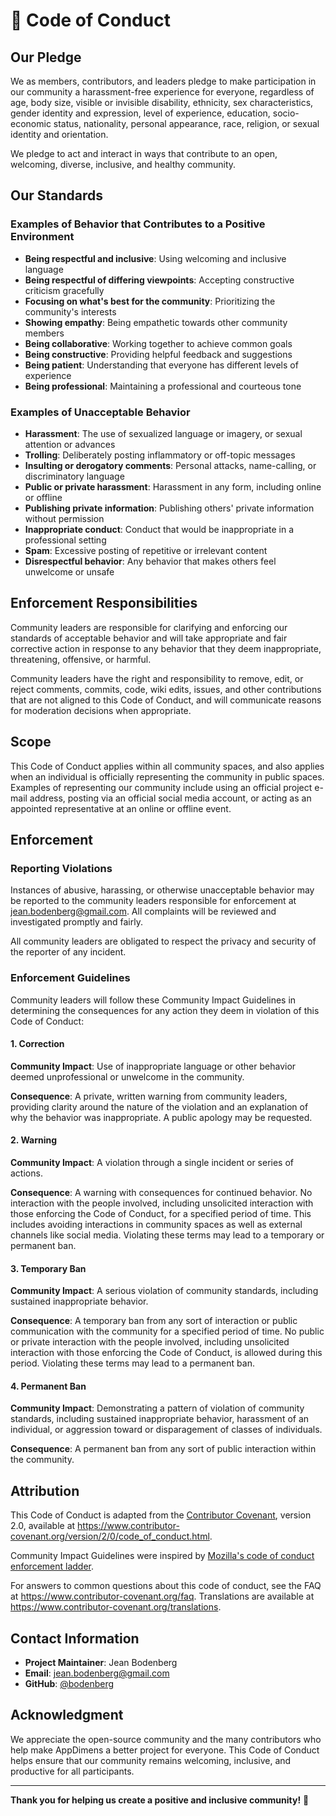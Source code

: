 # 📜 Code of Conduct

## Our Pledge

We as members, contributors, and leaders pledge to make participation in our community a harassment-free experience for everyone, regardless of age, body size, visible or invisible disability, ethnicity, sex characteristics, gender identity and expression, level of experience, education, socio-economic status, nationality, personal appearance, race, religion, or sexual identity and orientation.

We pledge to act and interact in ways that contribute to an open, welcoming, diverse, inclusive, and healthy community.

## Our Standards

### Examples of Behavior that Contributes to a Positive Environment

- **Being respectful and inclusive**: Using welcoming and inclusive language
- **Being respectful of differing viewpoints**: Accepting constructive criticism gracefully
- **Focusing on what's best for the community**: Prioritizing the community's interests
- **Showing empathy**: Being empathetic towards other community members
- **Being collaborative**: Working together to achieve common goals
- **Being constructive**: Providing helpful feedback and suggestions
- **Being patient**: Understanding that everyone has different levels of experience
- **Being professional**: Maintaining a professional and courteous tone

### Examples of Unacceptable Behavior

- **Harassment**: The use of sexualized language or imagery, or sexual attention or advances
- **Trolling**: Deliberately posting inflammatory or off-topic messages
- **Insulting or derogatory comments**: Personal attacks, name-calling, or discriminatory language
- **Public or private harassment**: Harassment in any form, including online or offline
- **Publishing private information**: Publishing others' private information without permission
- **Inappropriate conduct**: Conduct that would be inappropriate in a professional setting
- **Spam**: Excessive posting of repetitive or irrelevant content
- **Disrespectful behavior**: Any behavior that makes others feel unwelcome or unsafe

## Enforcement Responsibilities

Community leaders are responsible for clarifying and enforcing our standards of acceptable behavior and will take appropriate and fair corrective action in response to any behavior that they deem inappropriate, threatening, offensive, or harmful.

Community leaders have the right and responsibility to remove, edit, or reject comments, commits, code, wiki edits, issues, and other contributions that are not aligned to this Code of Conduct, and will communicate reasons for moderation decisions when appropriate.

## Scope

This Code of Conduct applies within all community spaces, and also applies when an individual is officially representing the community in public spaces. Examples of representing our community include using an official project e-mail address, posting via an official social media account, or acting as an appointed representative at an online or offline event.

## Enforcement

### Reporting Violations

Instances of abusive, harassing, or otherwise unacceptable behavior may be reported to the community leaders responsible for enforcement at jean.bodenberg@gmail.com. All complaints will be reviewed and investigated promptly and fairly.

All community leaders are obligated to respect the privacy and security of the reporter of any incident.

### Enforcement Guidelines

Community leaders will follow these Community Impact Guidelines in determining the consequences for any action they deem in violation of this Code of Conduct:

#### 1. Correction
**Community Impact**: Use of inappropriate language or other behavior deemed unprofessional or unwelcome in the community.

**Consequence**: A private, written warning from community leaders, providing clarity around the nature of the violation and an explanation of why the behavior was inappropriate. A public apology may be requested.

#### 2. Warning
**Community Impact**: A violation through a single incident or series of actions.

**Consequence**: A warning with consequences for continued behavior. No interaction with the people involved, including unsolicited interaction with those enforcing the Code of Conduct, for a specified period of time. This includes avoiding interactions in community spaces as well as external channels like social media. Violating these terms may lead to a temporary or permanent ban.

#### 3. Temporary Ban
**Community Impact**: A serious violation of community standards, including sustained inappropriate behavior.

**Consequence**: A temporary ban from any sort of interaction or public communication with the community for a specified period of time. No public or private interaction with the people involved, including unsolicited interaction with those enforcing the Code of Conduct, is allowed during this period. Violating these terms may lead to a permanent ban.

#### 4. Permanent Ban
**Community Impact**: Demonstrating a pattern of violation of community standards, including sustained inappropriate behavior, harassment of an individual, or aggression toward or disparagement of classes of individuals.

**Consequence**: A permanent ban from any sort of public interaction within the community.

## Attribution

This Code of Conduct is adapted from the [Contributor Covenant][homepage], version 2.0, available at https://www.contributor-covenant.org/version/2/0/code_of_conduct.html.

Community Impact Guidelines were inspired by [Mozilla's code of conduct enforcement ladder](https://github.com/mozilla/diversity).

[homepage]: https://www.contributor-covenant.org

For answers to common questions about this code of conduct, see the FAQ at https://www.contributor-covenant.org/faq. Translations are available at https://www.contributor-covenant.org/translations.

## Contact Information

- **Project Maintainer**: Jean Bodenberg
- **Email**: jean.bodenberg@gmail.com
- **GitHub**: [@bodenberg](https://github.com/bodenberg)

## Acknowledgment

We appreciate the open-source community and the many contributors who help make AppDimens a better project for everyone. This Code of Conduct helps ensure that our community remains welcoming, inclusive, and productive for all participants.

---

**Thank you for helping us create a positive and inclusive community!** 🌟